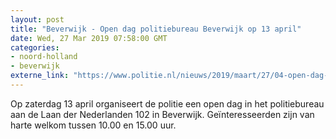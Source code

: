 ```yaml
---
layout: post
title: "Beverwijk - Open dag politiebureau Beverwijk op 13 april"
date: Wed, 27 Mar 2019 07:58:00 GMT
categories: 
- noord-holland 
- beverwijk 
externe_link: "https://www.politie.nl/nieuws/2019/maart/27/04-open-dag-politiebureau-beverwijk-op-13-april.html"
---
```


Op zaterdag 13 april organiseert de politie een open dag in het politiebureau aan de Laan der Nederlanden 102 in Beverwijk. Geïnteresseerden zijn van harte welkom tussen 10.00 en 15.00 uur.
